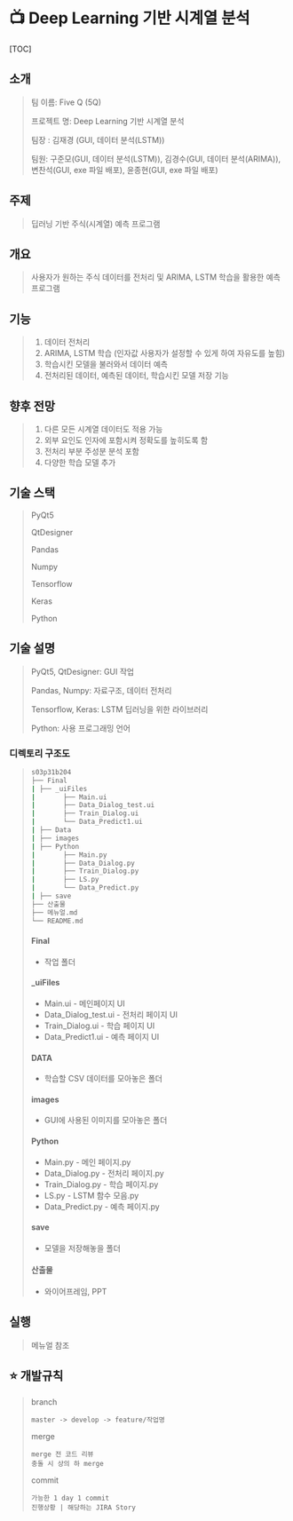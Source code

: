 # &#128250; Deep Learning 기반 시계열 분석

[TOC]

## 소개

> 팀 이름: Five Q (5Q)
>
> 프로젝트 명: Deep Learning 기반 시계열 분석
>
> 팀장 : 김재경 (GUI, 데이터 분석(LSTM))
>
> 팀원: 구준모(GUI, 데이터 분석(LSTM)), 김경수(GUI, 데이터 분석(ARIMA)), 변찬석(GUI, exe 파일 배포), 윤종현(GUI, exe 파일 배포)

## 주제

>딥러닝 기반 주식(시계열) 예측 프로그램

## 개요

> 사용자가 원하는 주식 데이터를 전처리 및  ARIMA, LSTM 학습을 활용한 예측 프로그램

## 기능

> 1. 데이터 전처리
> 2. ARIMA, LSTM 학습 (인자값 사용자가 설정할 수 있게 하여 자유도를 높힘)
> 3. 학습시킨 모델을 불러와서 데이터 예측
> 4. 전처리된 데이터, 예측된 데이터, 학습시킨 모델 저장 기능

## 향후 전망

> 1. 다른 모든 시계열 데이터도 적용 가능
> 2. 외부 요인도 인자에 포함시켜 정확도를 높히도록 함
> 3. 전처리 부분 주성분 분석 포함 
> 4. 다양한 학습 모델 추가

## 기술 스택

> PyQt5
>
> QtDesigner
>
> Pandas
>
> Numpy
>
> Tensorflow
>
> Keras
>
> Python

## 기술 설명

> PyQt5, QtDesigner: GUI 작업
>
> Pandas, Numpy: 자료구조, 데이터 전처리
>
> Tensorflow, Keras: LSTM 딥러닝을 위한 라이브러리
>
> Python: 사용 프로그래밍 언어

### 디렉토리 구조도

> ```bash
> s03p31b204
> ├── Final
> |	├── _uiFiles
> |       ├── Main.ui
> |       ├── Data_Dialog_test.ui
> |       ├── Train_Dialog.ui
> |       └── Data_Predict1.ui
> |	├── Data
> |	├── images
> |	├── Python
> |       ├── Main.py
> |       ├── Data_Dialog.py
> |       ├── Train_Dialog.py
> |       ├── LS.py
> |       └── Data_Predict.py
> |	├── save
> ├── 산출물
> ├── 메뉴얼.md
> └── README.md
> ```
>
> #### Final
>
> - 작업 폴더
>
> #### _uiFiles
>
> - Main.ui - 메인페이지 UI
> - Data_Dialog_test.ui - 전처리 페이지 UI
> - Train_Dialog.ui - 학습 페이지 UI
> - Data_Predict1.ui - 예측 페이지 UI
>
> #### DATA
>
> - 학습할 CSV 데이터를 모아놓은 폴더
>
> #### images
>
> - GUI에 사용된 이미지를 모아놓은 폴더
>
> #### Python
>
> - Main.py - 메인 페이지.py
> - Data_Dialog.py - 전처리 페이지.py
> - Train_Dialog.py - 학습 페이지.py
> - LS.py - LSTM 함수 모음.py
> - Data_Predict.py - 예측 페이지.py
>
> #### save
>
> - 모델을 저장해놓을 폴더
>
> #### 산출물
>
> - 와이어프레임, PPT

## 실행

> 메뉴얼 참조
>

## :star: 개발규칙

>branch
>
>```
>master -> develop -> feature/작업명
>```
>
>merge
>
>```
>merge 전 코드 리뷰
>충돌 시 상의 하 merge
>```
>
>commit
>
>```
>가능한 1 day 1 commit
>진행상황 | 해당하는 JIRA Story
>```

